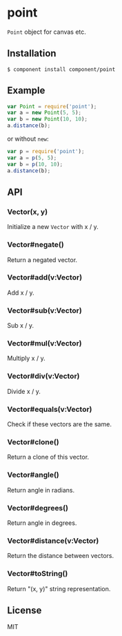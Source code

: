 
# point

  `Point` object for canvas etc.

## Installation

```
$ component install component/point
```

## Example

```js
var Point = require('point');
var a = new Point(5, 5);
var b = new Point(10, 10);
a.distance(b);
```

  or without `new`:

```js
var p = require('point');
var a = p(5, 5);
var b = p(10, 10);
a.distance(b);
```

## API

### Vector(x, y)

  Initialize a new `Vector` with x / y.

### Vector#negate()

  Return a negated vector.

### Vector#add(v:Vector)

  Add x / y.

### Vector#sub(v:Vector)

  Sub x / y.

### Vector#mul(v:Vector)

  Multiply x / y.

### Vector#div(v:Vector)

  Divide x / y.

### Vector#equals(v:Vector)

  Check if these vectors are the same.

### Vector#clone()

  Return a clone of this vector.

### Vector#angle()

  Return angle in radians.

### Vector#degrees()

  Return angle in degrees.

### Vector#distance(v:Vector)

  Return the distance between vectors.

### Vector#toString()

  Return "(x, y)" string representation.

## License 

  MIT